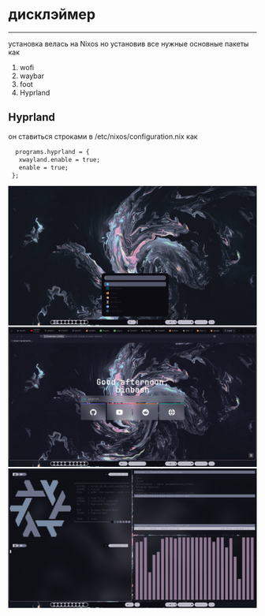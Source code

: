 # дисклэймер 
_______________________________________________________________________________________
установка велась на Nixos но установив все нужные основные пакеты как 

1) wofi
2) waybar
3) foot
4) Hyprland

## Hyprland
 он ставиться
 строками в /etc/nixos/configuration.nix как
 ```
   programs.hyprland = {
  	xwayland.enable = true;
  	enable = true;
  };
```

![img1](img/2024-11-18-165634_hyprshot.png)
![img2](img/2024-11-18-170908_hyprshot.png)
![img3](img/20241118_16h52m34s_grim.png)
